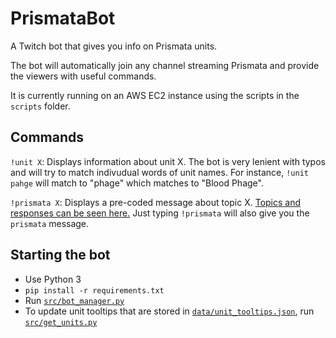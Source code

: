# PrismataBot
A Twitch bot that gives you info on Prismata units.

The bot will automatically join any channel streaming Prismata and provide the viewers with useful commands.

It is currently running on an AWS EC2 instance using the scripts in the `scripts` folder.

## Commands

`!unit X`: Displays information about unit X. The bot is very lenient with typos and will try to match indivudual words of unit names. For instance, `!unit pahge` will match to "phage" which matches to "Blood Phage".

`!prismata X`: Displays a pre-coded message about topic X. [Topics and responses can be seen here.](data/prismata_responses.json) Just typing `!prismata` will also give you the `prismata` message.

## Starting the bot

* Use Python 3
* `pip install -r requirements.txt`
* Run [`src/bot_manager.py`](src/bot_manager.py)
* To update unit tooltips that are stored in [`data/unit_tooltips.json`](data/unit_tooltips.json), run [`src/get_units.py`](src/get_units.py)

